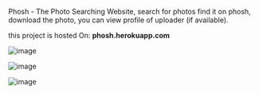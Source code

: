 Phosh - The Photo Searching Website, search for photos find it on phosh, download the photo, you can view profile of uploader (if available).  


this project is hosted On:  **phosh.herokuapp.com**


![image](https://user-images.githubusercontent.com/94126385/173304578-09456aba-1aa2-4b1f-a6ed-0975388aee27.png)




![image](https://user-images.githubusercontent.com/94126385/173304685-3654912f-6810-4310-9c7b-349fa5a79a20.png)




![image](https://user-images.githubusercontent.com/94126385/173304931-02d7a1fc-5bba-41fe-b0c1-2c94ddea58e1.png)












